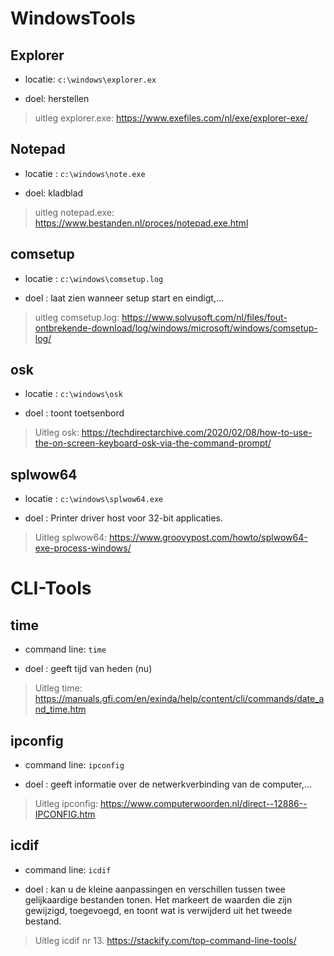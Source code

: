 # WindowsTools
## Explorer
- locatie: ``c:\windows\explorer.ex``

- doel: herstellen

> uitleg explorer.exe:
https://www.exefiles.com/nl/exe/explorer-exe/

## Notepad
- locatie : ``c:\windows\note.exe``

- doel: kladblad

> uitleg notepad.exe:
https://www.bestanden.nl/proces/notepad.exe.html

## comsetup
- locatie : ``c:\windows\comsetup.log``

- doel : laat zien wanneer setup start en eindigt,...

> uitleg comsetup.log:
https://www.solvusoft.com/nl/files/fout-ontbrekende-download/log/windows/microsoft/windows/comsetup-log/

## osk
- locatie : ``c:\windows\osk``

- doel : toont toetsenbord

>Uitleg osk: 
https://techdirectarchive.com/2020/02/08/how-to-use-the-on-screen-keyboard-osk-via-the-command-prompt/

## splwow64
- locatie : ``c:\windows\splwow64.exe``

- doel : Printer driver host voor 32-bit applicaties.

>Uitleg splwow64:
https://www.groovypost.com/howto/splwow64-exe-process-windows/

# CLI-Tools
## time
- command line: ``time``

- doel : geeft tijd van heden (nu)

>Uitleg time:
https://manuals.gfi.com/en/exinda/help/content/cli/commands/date_and_time.htm

## ipconfig
- command line: ``ipconfig``

- doel : geeft informatie over de netwerkverbinding van de computer,...

>Uitleg ipconfig:
https://www.computerwoorden.nl/direct--12886--IPCONFIG.htm

## icdif
- command line: ``icdif``

- doel : kan u de kleine aanpassingen en verschillen tussen twee gelijkaardige bestanden tonen. Het markeert de waarden die zijn gewijzigd, toegevoegd, en toont wat is verwijderd uit het tweede bestand.

>Uitleg icdif
nr 13. https://stackify.com/top-command-line-tools/


